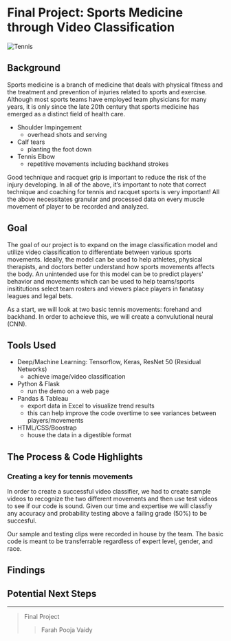 # Final Project: Sports Medicine through Video Classification 

![Tennis](https://github.com/ffidai/Final_Project/tree/master/data/forehand/0001.jpg "Differentiating between Forehand & Backhand Tennis Movements")


## Background

Sports medicine is a branch of medicine that deals with physical fitness and the treatment and prevention of injuries related to sports and exercise. Although most sports teams have employed team physicians for many years, it is only since the late 20th century that sports medicine has emerged as a distinct field of health care.

* Shoulder Impingement
    * overhead shots and serving
* Calf tears
    * planting the foot down 
* Tennis Elbow
    * repetitive movements including backhand strokes

Good technique and racquet grip is important to reduce the risk of the injury developing. In all of the above, it’s important to note that correct technique and coaching for tennis and racquet sports is very important! All the above necessitates granular and processed data on every muscle movement of player to be recorded and analyzed.

## Goal

The goal of our project is to expand on the image classification model and utilize video classification to differentiate between various sports movements. Ideally, the model can be used to help athletes, physical therapists, and doctors better understand how sports movements affects the body. An unintended use for this model can be to predict players' behavior and movements which can be used to help teams/sports insititutions select team rosters and viewers place players in fanatasy leagues and legal bets. 

As a start, we will look at two basic tennis movements: forehand and backhand. In order to acheieve this, we will create a convulutional neural (CNN). 

## Tools Used

* Deep/Machine Learning: Tensorflow, Keras, ResNet 50 (Residual Networks)
  * achieve image/video classification
* Python & Flask
  * run the demo on a web page
* Pandas & Tableau 
  * export data in Excel to visualize trend results
  * this can help improve the code overtime to see variances between players/movements
* HTML/CSS/Boostrap
  * house the data in a digestible format

## The Process & Code Highlights



### Creating a key for tennis movements
In order to create a successful video classifier, we had to create sample videos to recognize the two different movements and then use test videos to see if our code is sound. Given our time and expertise we will classfiy any accuracy and probability testing above a failing grade (50%) to be succesful. 

Our sample and testing clips were recorded in house by the team. The basic code is meant to be transferrable regardless of expert level, gender, and race. 

## Findings


## Potential Next Steps



----
> Final Project 
>> Farah
>> Pooja
>> Vaidy
